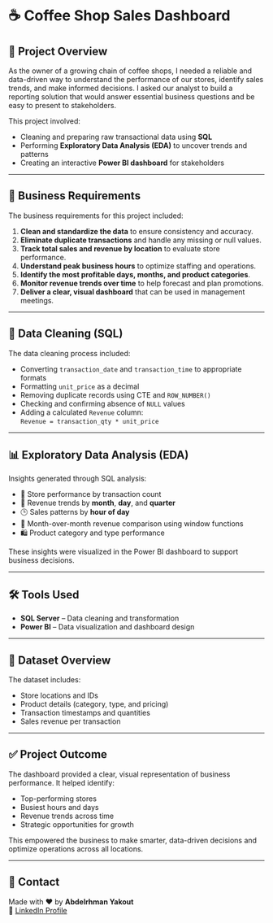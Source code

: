 # ☕ Coffee Shop Sales Dashboard

## 📌 Project Overview

As the owner of a growing chain of coffee shops, I needed a reliable and data-driven way to understand the performance of our stores, identify sales trends, and make informed decisions. I asked our analyst to build a reporting solution that would answer essential business questions and be easy to present to stakeholders.

This project involved:
- Cleaning and preparing raw transactional data using **SQL**
- Performing **Exploratory Data Analysis (EDA)** to uncover trends and patterns
- Creating an interactive **Power BI dashboard** for stakeholders

---

## 🎯 Business Requirements

The business requirements for this project included:

1. **Clean and standardize the data** to ensure consistency and accuracy.
2. **Eliminate duplicate transactions** and handle any missing or null values.
3. **Track total sales and revenue by location** to evaluate store performance.
4. **Understand peak business hours** to optimize staffing and operations.
5. **Identify the most profitable days, months, and product categories**.
6. **Monitor revenue trends over time** to help forecast and plan promotions.
7. **Deliver a clear, visual dashboard** that can be used in management meetings.

---

## 🧹 Data Cleaning (SQL)

The data cleaning process included:

- Converting `transaction_date` and `transaction_time` to appropriate formats
- Formatting `unit_price` as a decimal
- Removing duplicate records using CTE and `ROW_NUMBER()`
- Checking and confirming absence of `NULL` values
- Adding a calculated `Revenue` column:  
  `Revenue = transaction_qty * unit_price`

---

## 📊 Exploratory Data Analysis (EDA)

Insights generated through SQL analysis:

- 🏬 Store performance by transaction count
- 📅 Revenue trends by **month**, **day**, and **quarter**
- 🕒 Sales patterns by **hour of day**
- 🔁 Month-over-month revenue comparison using window functions
- 🛍️ Product category and type performance

These insights were visualized in the Power BI dashboard to support business decisions.

---

## 🛠️ Tools Used

- **SQL Server** – Data cleaning and transformation
- **Power BI** – Data visualization and dashboard design

---

## 📂 Dataset Overview

The dataset includes:

- Store locations and IDs  
- Product details (category, type, and pricing)  
- Transaction timestamps and quantities  
- Sales revenue per transaction  

---

## ✅ Project Outcome

The dashboard provided a clear, visual representation of business performance. It helped identify:

- Top-performing stores  
- Busiest hours and days  
- Revenue trends across time  
- Strategic opportunities for growth

This empowered the business to make smarter, data-driven decisions and optimize operations across all locations.

---

## 👤 Contact

Made with ❤️ by **Abdelrhman Yakout**  
📎 [LinkedIn Profile](https://www.linkedin.com/in/abdelrhman-yakout-3099a932a/)

